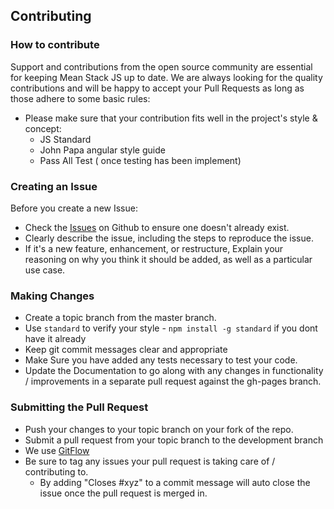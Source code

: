Contributing
---------------------------------
### How to contribute

Support and contributions from the open source community are essential for keeping
Mean Stack JS up to date. We are always looking for the quality contributions and 
will be happy to accept your Pull Requests as long as those adhere to some basic rules:

* Please make sure that your contribution fits well in the project's style & concept:
  * JS Standard
  * John Papa angular style guide
  * Pass All Test ( once testing has been implement)


### Creating an Issue

Before you create a new Issue:
* Check the [Issues](https://github.com/GreenPioneer/meanstackjs/issues) on Github to ensure one doesn't already exist.
* Clearly describe the issue, including the steps to reproduce the issue.
* If it's a new feature, enhancement, or restructure, Explain your reasoning on why you think it should be added, as well as a particular use case.

### Making Changes

* Create a topic branch from the master branch.
* Use `standard` to verify your style - `npm install -g standard` if you dont have it already
* Keep git commit messages clear and appropriate
* Make Sure you have added any tests necessary to test your code.
* Update the Documentation to go along with any changes in functionality / improvements in a separate pull request against the gh-pages branch.



### Submitting the Pull Request

* Push your changes to your topic branch on your fork of the repo.
* Submit a pull request from your topic branch to the development branch
* We use [GitFlow](https://guides.github.com/introduction/flow/)
* Be sure to tag any issues your pull request is taking care of / contributing to.
  * By adding "Closes #xyz" to a commit message will auto close the issue once the pull request is merged in.
